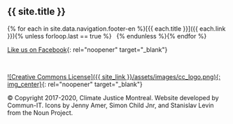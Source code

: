 <hr style="height:10px;visibility:hidden;margin:0"/>

## {{ site.title }}

{% for each in site.data.navigation.footer-en %}[{{ each.title }}]({{ each.link }}){% unless forloop.last == true %} &ensp;{% endunless %}{% endfor %}

[Like us on Facebook](https://www.facebook.com/ClimateJusticeMontreal/){: rel="noopener" target="_blank"}

<br>

[![Creative Commons License]({{ site_link }}/assets/images/cc_logo.png){: img_center}](https://creativecommons.org/licenses/by-nc-sa/4.0/){: rel="noopener" target="_blank"}

© Copyright 2017-2020, Climate Justice Montreal. Website developed by Commun-IT. Icons by Jenny Amer, Simon Child Jnr, and Stanislav Levin from the Noun Project.
